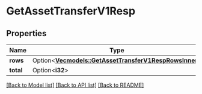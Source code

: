 # GetAssetTransferV1Resp

## Properties

Name | Type | Description | Notes
------------ | ------------- | ------------- | -------------
**rows** | Option<[**Vec<models::GetAssetTransferV1RespRowsInner>**](GetAssetTransferV1Resp_rows_inner.md)> |  | [optional]
**total** | Option<**i32**> |  | [optional]

[[Back to Model list]](../README.md#documentation-for-models) [[Back to API list]](../README.md#documentation-for-api-endpoints) [[Back to README]](../README.md)


